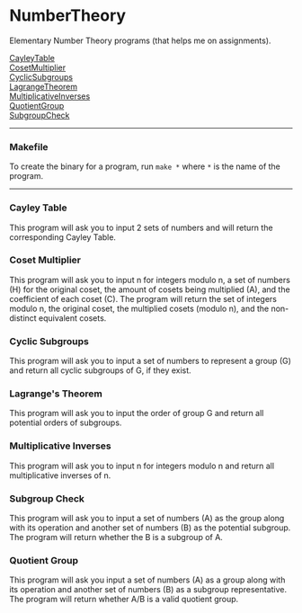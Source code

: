 # NumberTheory

Elementary Number Theory programs (that helps me on assignments). 

[CayleyTable](#cayley-table) \
[CosetMultiplier](#coset-multiplier) \
[CyclicSubgroups](#cyclic-subgroups) \
[LagrangeTheorem](#lagranges-theorem) \
[MultiplicativeInverses](#multiplicative-inverses) \
[QuotientGroup](#quotient-group) \
[SubgroupCheck](#subgroup-check) 

---

### Makefile

To create the binary for a program, run `make *` where `*` is the name of the program.

---

### Cayley Table

This program will ask you to input 2 sets of numbers and will return the corresponding Cayley Table.

### Coset Multiplier

This program will ask you to input n for integers modulo n, a set of numbers (H) for the original coset, the amount of cosets being multiplied (A), and the coefficient of each coset (C). The program will return the set of integers modulo n, the original coset, the multiplied cosets (modulo n), and the non-distinct equivalent cosets.

### Cyclic Subgroups

This program will ask you to input a set of numbers to represent a group (G) and return all cyclic subgroups of G, if they exist.

### Lagrange's Theorem

This program will ask you to input the order of group G and return all potential orders of subgroups.

### Multiplicative Inverses

This program will ask you to input n for integers modulo n and return all multiplicative inverses of n.

### Subgroup Check

This program will ask you to input a set of numbers (A) as the group along with its operation and another set of numbers (B) as the potential subgroup. The program will return whether the B is a subgroup of A. 

### Quotient Group

This program will ask you input a set of numbers (A) as a group along with its operation and another set of numbers (B) as a subgroup representative. The program will return whether A/B is a valid quotient group.
